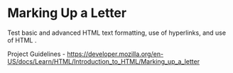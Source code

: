 # Marking Up a Letter

Test basic and advanced HTML text formatting, use of hyperlinks, and use of HTML <head>.


Project Guidelines - https://developer.mozilla.org/en-US/docs/Learn/HTML/Introduction_to_HTML/Marking_up_a_letter
